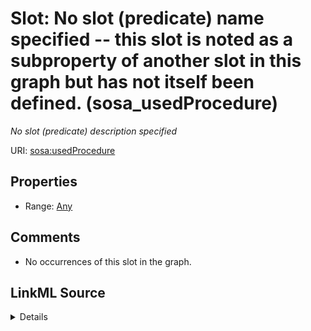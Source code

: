 

# Slot: No slot (predicate) name specified -- this slot is noted as a subproperty of another slot in this graph but has not itself been defined. (sosa_usedProcedure)


_No slot (predicate) description specified_







URI: [sosa:usedProcedure](http://www.w3.org/ns/sosa/usedProcedure)



<!-- no inheritance hierarchy -->








## Properties

* Range: [Any](../classes/Any.md)





## Comments

* No occurrences of this slot in the graph.



## LinkML Source

<details>

```yaml
name: sosa_usedProcedure
description: No slot (predicate) description specified
title: No slot (predicate) name specified -- this slot is noted as a subproperty of
  another slot in this graph but has not itself been defined.
comments:
- No occurrences of this slot in the graph.
from_schema: sawgraph-kg
rank: 1000
slot_uri: sosa:usedProcedure
alias: sosa_usedProcedure
range: Any

```
</details>